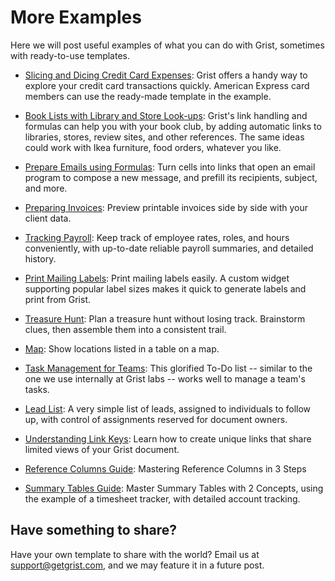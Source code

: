 # More Examples

Here we will post useful examples of what you can do with Grist, sometimes with
ready-to-use templates.

- [Slicing and Dicing Credit Card Expenses](examples/2020-06-credit-card.md):
  Grist offers a handy way to explore your credit card transactions quickly. American
  Express card members can use the ready-made template in the example.

- [Book Lists with Library and Store Look-ups](examples/2020-06-book-club.md):
  Grist's link handling and formulas can help you with your book club, by
  adding automatic links to libraries, stores, review sites, and other references.
  The same ideas could work with Ikea furniture, food orders, whatever you like.

- [Prepare Emails using Formulas](examples/2020-07-email-compose.md):
  Turn cells into links that open an email program to compose a new message, and prefill its
  recipients, subject, and more.

- [Preparing Invoices](examples/2020-08-invoices.md):
  Preview printable invoices side by side with your client data.

- [Tracking Payroll](examples/2020-09-payroll.md):
  Keep track of employee rates, roles, and hours conveniently, with up-to-date reliable payroll
  summaries, and detailed history.

- [Print Mailing Labels](examples/2020-10-print-labels.md):
  Print mailing labels easily. A custom widget supporting popular label sizes makes it quick to
  generate labels and print from Grist.

- [Treasure Hunt](examples/2020-11-treasure-hunt.md):
  Plan a treasure hunt without losing track. Brainstorm clues, then assemble them into a
  consistent trail.

- [Map](examples/2020-12-map.md):
  Show locations listed in a table on a map.

- [Task Management for Teams](examples/2021-01-tasks.md):
  This glorified To-Do list -- similar to the one we use internally at Grist labs -- works well to
  manage a team's tasks.

- [Lead List](examples/2021-03-leads.md):
  A very simple list of leads, assigned to individuals to follow up, with control
  of assignments reserved for document owners.

- [Understanding Link Keys](examples/2021-04-link-keys.md):
  Learn how to create unique links that share limited views of your Grist document.

- [Reference Columns Guide](examples/2021-05-reference-columns.md):
  Mastering Reference Columns in 3 Steps

- [Summary Tables Guide](examples/2021-06-timesheets.md):
  Master Summary Tables with 2 Concepts, using the example of a timesheet tracker, with
  detailed account tracking.

## Have something to share?

Have your own template to share with the world? Email us at <support@getgrist.com>, and we may
feature it in a future post.

